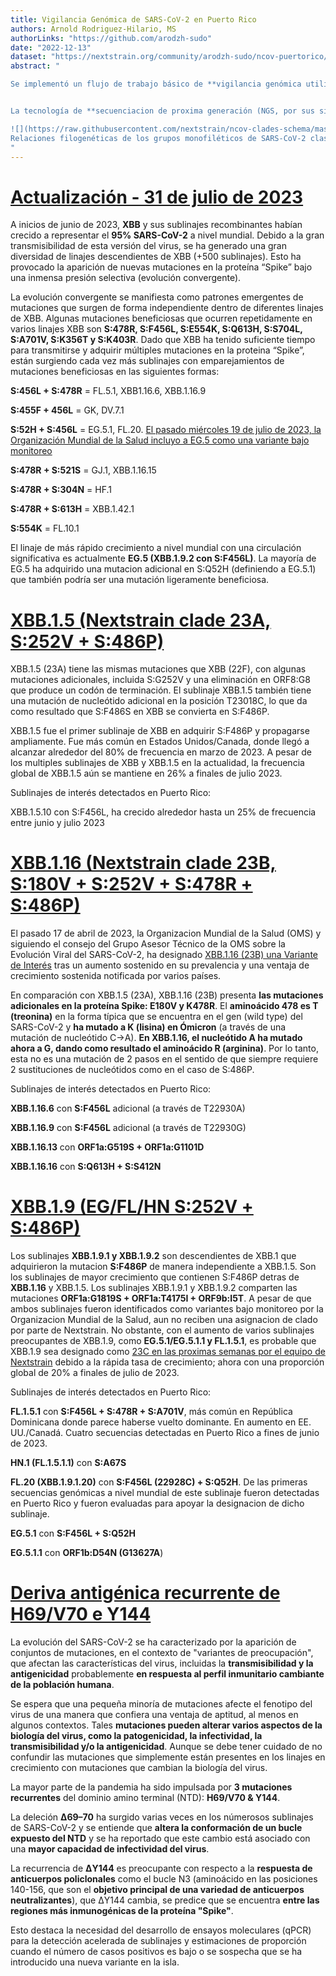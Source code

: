 ```yaml
---
title: Vigilancia Genómica de SARS-CoV-2 en Puerto Rico
authors: Arnold Rodriguez-Hilario, MS
authorLinks: "https://github.com/arodzh-sudo"
date: "2022-12-13"
dataset: "https://nextstrain.org/community/arodzh-sudo/ncov-puertorico/Puerto-Rico/all-time?c=pango_lineage&d=tree,frequencies&f_country=Puerto%20Rico&l=clock&m=div&p=full&showBranchLabels=all"
abstract: "

Se implementó un flujo de trabajo básico de **vigilancia genómica utilizando la plataforma Nextstrain** para monitorear en tiempo real, la evolución del **SARS-CoV-2 en Puerto Rico**. Este programa permite la visualización de árboles filogenéticos para evaluar la divergencia de los genomas de SARS-CoV-2 de Puerto Rico en comparación con el genoma de referencia Wuhan-Hu-1. Los linajes presentados en este narrativo son segun el clasificador Nextclade (dataset 06-16-2023) y las siguientes versiones de pangolin y sus componentes: pangolin: 4.3, pangolin-data: 1.21, constellations: v0.1.10, scorpio: 0.3.17 y usher 0.6.2


La tecnología de **secuenciacion de proxima generación (NGS, por sus siglas en ingles)** permite detectar grupos de casos y monitorear nuevas variantes del virus. Los grupos de virus que comparten un conjunto de mutaciones en el genoma se denominan linajes. Algunas variantes que pertenecen a linajes específicos pueden tener características como la capacidad de propagarse más rápidamente, causar una enfermedad más grave o afectar el tratamiento clínico, como el tratamiento con anticuerpos monoclonales. Estas variantes pueden clasificarse como variantes de interés (VOI), variantes bajo monitoreo (VBM), variantes de preocupación (VOC) o variantes de gran preocupación.

![](https://raw.githubusercontent.com/nextstrain/ncov-clades-schema/master/clades.svg)
Relaciones filogenéticas de los grupos monofiléticos de SARS-CoV-2 clasificados por Nextstrain, fuente: [Nextstrain](https://nextstrain.org/)
"
---
```


# [Actualización - 31 de julio de 2023](https://nextstrain.org/community/arodzh-sudo/ncov-puertorico/Puerto-Rico/six-months/?branchLabel=emerging_lineage&f_country=Puerto%20Rico&label=clade:22F%20%28XBB%29&showBranchLabels=all)

A inicios de junio de 2023, **XBB** y sus sublinajes recombinantes habían crecido a representar el **95% SARS-CoV-2** a nivel mundial. Debido a la gran transmisibilidad de esta versión del virus, se ha generado una gran diversidad de linajes descendientes de XBB (+500 sublinajes). Esto ha provocado la aparición de nuevas mutaciones en la proteína “Spike” bajo una inmensa presión selectiva (evolución convergente).


La evolución convergente se manifiesta como patrones emergentes de mutaciones que surgen de forma independiente dentro de diferentes linajes de XBB. Algunas mutaciones beneficiosas que ocurren repetidamente en varios linajes XBB son **S:478R, S:F456L, S:E554K, S:Q613H, S:S704L, S:A701V, S:K356T y S:K403R**. Dado que XBB ha tenido suficiente tiempo para transmitirse y adquirir múltiples mutaciones en la proteina “Spike”, están surgiendo cada vez más sublinajes con emparejamientos de mutaciones beneficiosas en las siguientes formas:


**S:456L + S:478R** = FL.5.1, XBB1.16.6, XBB.1.16.9


 **S:455F + 456L** = GK, DV.7.1


 **S:52H + S:456L** = EG.5.1, FL.20. [El pasado miércoles 19 de julio de 2023, la Organización Mundial de la Salud incluyo a EG.5 como una variante bajo monitoreo](https://www.who.int/en/activities/tracking-SARS-CoV-2-variants/)


 **S:478R + S:521S** = GJ.1, XBB.1.16.15


**S:478R + S:304N** = HF.1


 **S:478R + S:613H** = XBB.1.42.1


**S:554K** = FL.10.1


El linaje de más rápido crecimiento a nivel mundial con una circulación significativa es actualmente **EG.5 (XBB.1.9.2 con S:F456L)**. La mayoría de EG.5 ha adquirido una mutacion adicional en S:Q52H (definiendo a EG.5.1) que también podría ser una mutación ligeramente beneficiosa.


# [XBB.1.5 (Nextstrain clade 23A, S:252V + S:486P)](https://nextstrain.org/community/arodzh-sudo/ncov-puertorico/Puerto-Rico/six-months/?branchLabel=aa&f_country=Puerto%20Rico&f_pango_lineage=XBB.1.5,XBB.1.5.10&label=clade:23A%20%28XBB.1.5%29)


XBB.1.5 (23A) tiene las mismas mutaciones que XBB (22F), con algunas mutaciones adicionales, incluida S:G252V y una eliminación en ORF8:G8 que produce un codón de terminación. El sublinaje XBB.1.5 también tiene una mutación de nucleótido adicional en la posición T23018C, lo que da como resultado que S:F486S en XBB se convierta en S:F486P. 


XBB.1.5 fue el primer sublinaje de XBB en adquirir S:F486P y propagarse ampliamente. Fue más común en Estados Unidos/Canada, donde llegó a alcanzar alrededor del 80% de frecuencia en marzo de 2023. A pesar de los multiples sublinajes de XBB y XBB.1.5 en la actualidad, la frecuencia global de XBB.1.5 aún se mantiene en 26% a finales de julio 2023.


Sublinajes de interés detectados en Puerto Rico:


XBB.1.5.10 con S:F456L, ha crecido alrededor hasta un 25% de frecuencia entre junio y julio 2023


# [XBB.1.16 (Nextstrain clade 23B, S:180V + S:252V + S:478R + S:486P)](https://nextstrain.org/community/arodzh-sudo/ncov-puertorico/Puerto-Rico/six-months/?branchLabel=aa&f_country=Puerto%20Rico&label=clade:23B%20%28XBB.1.16%29&tl=pango_lineage)


El pasado 17 de abril de 2023, la Organizacion Mundial de la Salud (OMS) y siguiendo el consejo del Grupo Asesor Técnico de la OMS sobre la Evolución Viral del SARS-CoV-2, ha designado [XBB.1.16 (23B) una Variante de Interés](https://www.who.int/docs/default-source/coronaviruse/21042023xbb.1.16ra-v2.pdf) tras un aumento sostenido en su prevalencia y una ventaja de crecimiento sostenida notificada por varios países. 


En comparación con XBB.1.5 (23A), XBB.1.16 (23B) presenta **las mutaciones adicionales en la proteína Spike: E180V y K478R**. El **aminoácido 478 es T (treonina)** en la forma típica que se encuentra en el gen (wild type) del SARS-CoV-2 y **ha mutado a K (lisina) en Ómicron** (a través de una mutación de nucleótido C->A). **En XBB.1.16, el nucleótido A ha mutado ahora a G, dando como resultado el aminoácido R (arginina)**. Por lo tanto, esta no es una mutación de 2 pasos en el sentido de que siempre requiere 2 sustituciones de nucleótidos como en el caso de S:486P.


Sublinajes de interés detectados en Puerto Rico:


**XBB.1.16.6** con **S:F456L** adicional (a través de T22930A)


**XBB.1.16.9** con **S:F456L** adicional (a través de T22930G)


**XBB.1.16.13** con **ORF1a:G519S + ORF1a:G1101D**


**XBB.1.16.16** con **S:Q613H + S:S412N**


# [XBB.1.9 (EG/FL/HN S:252V + S:486P)](https://nextstrain.org/community/arodzh-sudo/ncov-puertorico/Puerto-Rico/six-months/?branchLabel=emerging_lineage&f_country=Puerto%20Rico&label=emerging_lineage:XBB.1.9&tl=pango_lineage)

Los sublinajes **XBB.1.9.1 y XBB.1.9.2** son descendientes de XBB.1 que adquirieron la mutacion **S:F486P** de manera independiente a XBB.1.5. Son los sublinajes de mayor crecimiento que contienen S:F486P detras de **XBB.1.16** y XBB.1.5. Los sublinajes XBB.1.9.1 y XBB.1.9.2 comparten las mutaciones **ORF1a:G1819S + ORF1a:T4175I + ORF9b:I5T**. A pesar de que ambos sublinajes fueron identificados como variantes bajo monitoreo por la Organizacion Mundial de la Salud, aun no reciben una asignacion de clado por parte de Nextstrain. No obstante, con el aumento de varios sublinajes preocupantes de XBB.1.9, como **EG.5.1/EG.5.1.1 y FL.1.5.1**, es probable que XBB.1.9 sea designado como [23C en las proximas semanas por el equipo de Nextstrain](https://github.com/nextstrain/ncov/issues/1073) debido a la rápida tasa de crecimiento; ahora con una proporción global de 20% a finales de julio de 2023.


Sublinajes de interés detectados en Puerto Rico:


**FL.1.5.1** con **S:F456L + S:478R + S:A701V**, más común en República Dominicana donde parece haberse vuelto dominante. En aumento en EE. UU./Canadá. Cuatro secuencias detectadas en Puerto Rico a fines de junio de 2023.


**HN.1 (FL.1.5.1.1)** con **S:A67S**


**FL.20 (XBB.1.9.1.20)** con **S:F456L (22928C) + S:Q52H**. De las primeras secuencias genómicas a nivel mundial de este sublinaje fueron detectadas en Puerto Rico y fueron evaluadas para apoyar la designacion de dicho sublinaje.


**EG.5.1** con **S:F456L + S:Q52H**


**EG.5.1.1** con **ORF1b:D54N (G13627A**)


# [Deriva antigénica recurrente de H69/V70 e Y144](https://nextstrain.org/community/arodzh-sudo/ncov-puertorico/Puerto-Rico/all-time?c=gt-S_69,70,144&d=tree,frequencies&f_country=Puerto%20Rico&p=full&tl=pango_lineage)


La evolución del SARS-CoV-2 se ha caracterizado por la aparición de conjuntos de mutaciones, en el contexto de "variantes de preocupación", que afectan las características del virus, incluidas la **transmisibilidad y la antigenicidad** probablemente **en respuesta al perfil inmunitario cambiante de la población humana**.


Se espera que una pequeña minoría de mutaciones afecte el fenotipo del virus de una manera que confiera una ventaja de aptitud, al menos en algunos contextos. Tales **mutaciones pueden alterar varios aspectos de la biología del virus, como la patogenicidad, la infectividad, la transmisibilidad y/o la antigenicidad**. Aunque se debe tener cuidado de no confundir las mutaciones que simplemente están presentes en los linajes en crecimiento con mutaciones que cambian la biología del virus.


La mayor parte de la pandemia ha sido impulsada por **3 mutaciones recurrentes** del dominio amino terminal (NTD): **H69/V70 & Y144**.


La deleción **Δ69–70** ha surgido varias veces en los númerosos sublinajes de SARS-CoV-2 y se entiende que **altera la conformación de un bucle expuesto del NTD** y se ha reportado que este cambio está asociado con una **mayor capacidad de infectividad del virus**.


La recurrencia de **ΔY144** es preocupante con respecto a la **respuesta de anticuerpos policlonales** como el bucle N3 (aminoácido en las posiciones 140-156, que son el **objetivo principal de una variedad de anticuerpos neutralizantes**), que ΔY144 cambia, se predice que se encuentra **entre las regiones más inmunogénicas de la proteína "Spike"**.


Esto destaca la necesidad del desarrollo de ensayos moleculares (qPCR) para la detección acelerada de sublinajes y estimaciones de proporción cuando el número de casos positivos es bajo o se sospecha que se ha introducido una nueva variante en la isla.

